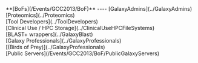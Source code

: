 <div class='linkbox'>
**[BoFs](/Events/GCC2013/BoF)**
----
[GalaxyAdmins](../GalaxyAdmins)<br />
[Proteomics](../Proteomics)<br />
[Tool Developers](../ToolDevelopers)<br />
[Clinical Use / HPC Storage](../ClinicalUseHPCFileSystems)<br />
[BLAST+ wrappers](../GalaxyBlast)<br />
[Galaxy Professionals](../GalaxyProfessionals)<br />
[(Birds of Prey)](../GalaxyProfessionals)<br />
[Public Servers](/Events/GCC2013/BoF/PublicGalaxyServers)<br />
</div>
